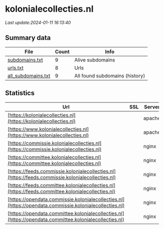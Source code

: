# kolonialecollecties.nl
*Last update:2024-01-11 16:13:40*
## Summary data
| File       | Count | Info |
|------------|-------|------|
|[subdomains.txt](/data/kolonialecollecties/subdomains.txt)|9|Alive subdomains|
|[urls.txt](/data/kolonialecollecties/urls.txt)|8|Urls|
|[all_subdomains.txt](/data/kolonialecollecties/all_subdomains.txt)|9|All found subdomains (history)|
## Statistics
| Url | SSL | Server | Cookie | HSTS | CSP | XFO | XXP | RP | Tech |
|------------|-------|------|------|------|------|------|------|------|------|
|[https://kolonialecollecties.nl](https://kolonialecollecties.nl)| |apache| |:white_check_mark: | | | | |:white_check_mark: |Apache HTTP Server H...|
|[https://www.kolonialecollecties.nl](https://www.kolonialecollecties.nl)| |apache| |:white_check_mark: | | | | |:white_check_mark: |Apache HTTP Server H...|
|[https://commissie.kolonialecollecties.nl](https://commissie.kolonialecollecties.nl)| |nginx| |:white_check_mark: | |:warning: |:white_check_mark: |:white_check_mark: |:white_check_mark: |Bloomreach HSTS Ngin...|
|[https://committee.kolonialecollecties.nl](https://committee.kolonialecollecties.nl)| |nginx| |:white_check_mark: | |:warning: |:white_check_mark: |:white_check_mark: |:white_check_mark: |Bloomreach HSTS Ngin...|
|[https://feeds.commissie.kolonialecollecties.nl](https://feeds.commissie.kolonialecollecties.nl)| |nginx| |:white_check_mark: | | |:white_check_mark: |:white_check_mark: |:white_check_mark: |HSTS Nginx|
|[https://feeds.committee.kolonialecollecties.nl](https://feeds.committee.kolonialecollecties.nl)| |nginx| |:white_check_mark: | | |:white_check_mark: |:white_check_mark: |:white_check_mark: |HSTS Nginx|
|[https://opendata.commissie.kolonialecollecties.nl](https://opendata.commissie.kolonialecollecties.nl)| |nginx| |:white_check_mark: | | |:white_check_mark: |:white_check_mark: |:white_check_mark: |HSTS Nginx|
|[https://opendata.committee.kolonialecollecties.nl](https://opendata.committee.kolonialecollecties.nl)| |nginx| |:white_check_mark: | | |:white_check_mark: |:white_check_mark: |:white_check_mark: |HSTS Nginx|